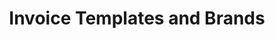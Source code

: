 ---
title: Invoice Templates and Brands
sidebar_position: 5
description: Invoice Templates and Brands
tags:
  - Invoice
  - Templates
  - Brands
---